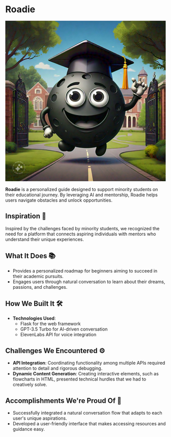 # Roadie
![My Image](https://github.com/NickS294/SH2024-Roadie/blob/main/roadie_logo_1.jpg)

**Roadie** is a personalized guide designed to support minority students on their educational journey. By leveraging AI and mentorship, Roadie helps users navigate obstacles and unlock opportunities.

## Inspiration 🌟
Inspired by the challenges faced by minority students, we recognized the need for a platform that connects aspiring individuals with mentors who understand their unique experiences.

## What It Does 📚
- Provides a personalized roadmap for beginners aiming to succeed in their academic pursuits.
- Engages users through natural conversation to learn about their dreams, passions, and challenges.

## How We Built It 🛠️
- **Technologies Used**:
  - Flask for the web framework
  - GPT-3.5 Turbo for AI-driven conversation
  - ElevenLabs API for voice integration

## Challenges We Encountered ⚙️
- **API Integration**: Coordinating functionality among multiple APIs required attention to detail and rigorous debugging.
- **Dynamic Content Generation**: Creating interactive elements, such as flowcharts in HTML, presented technical hurdles that we had to creatively solve.

## Accomplishments We're Proud Of 🎉
- Successfully integrated a natural conversation flow that adapts to each user's unique aspirations.
- Developed a user-friendly interface that makes accessing resources and guidance easy.

